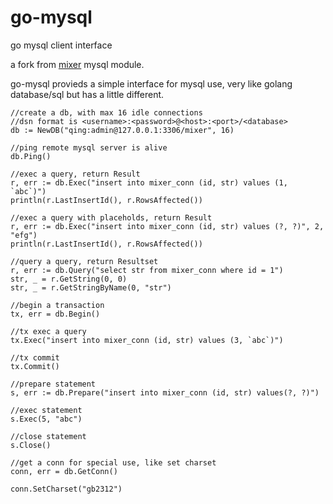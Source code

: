 go-mysql
========

go mysql client interface

a fork from [mixer](https://github.com/siddontang/mixer) mysql module.

go-mysql provieds a simple interface for mysql use, very like golang database/sql but has a little different.

    //create a db, with max 16 idle connections
    //dsn format is <username>:<password>@<host>:<port>/<database>
    db := NewDB("qing:admin@127.0.0.1:3306/mixer", 16)

    //ping remote mysql server is alive
    db.Ping()

    //exec a query, return Result
    r, err := db.Exec("insert into mixer_conn (id, str) values (1, `abc`)")
    println(r.LastInsertId(), r.RowsAffected())

    //exec a query with placeholds, return Result
    r, err := db.Exec("insert into mixer_conn (id, str) values (?, ?)", 2, "efg")
    println(r.LastInsertId(), r.RowsAffected())

    //query a query, return Resultset
    r, err := db.Query("select str from mixer_conn where id = 1")
    str, _ = r.GetString(0, 0)
    str, _ = r.GetStringByName(0, "str")

    //begin a transaction
    tx, err = db.Begin()

    //tx exec a query
    tx.Exec("insert into mixer_conn (id, str) values (3, `abc`)")

    //tx commit
    tx.Commit()

    //prepare statement
    s, err := db.Prepare("insert into mixer_conn (id, str) values(?, ?)")
    
    //exec statement
    s.Exec(5, "abc")
    
    //close statement
    s.Close()

    //get a conn for special use, like set charset
    conn, err = db.GetConn()

    conn.SetCharset("gb2312")